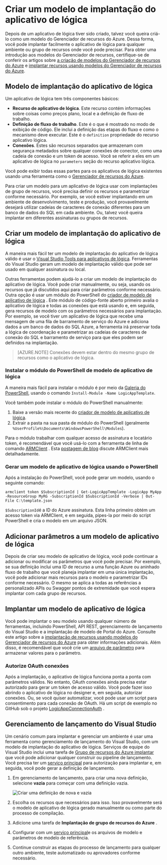 <properties
   pageTitle="Criar um modelo de implantação do aplicativo de lógica | Microsoft Azure"
   description="Saiba como criar um modelo de implantação do aplicativo de lógica e usá-lo para o gerenciamento de lançamento"
   services="logic-apps"
   documentationCenter=".net,nodejs,java"
   authors="jeffhollan"
   manager="erikre"
   editor=""/>

<tags
   ms.service="logic-apps"
   ms.devlang="multiple"
   ms.topic="article"
   ms.tgt_pltfrm="na"
   ms.workload="integration"
   ms.date="10/18/2016"
   ms.author="jehollan"/>

# <a name="create-a-logic-app-deployment-template"></a>Criar um modelo de implantação do aplicativo de lógica

Depois de um aplicativo de lógica tiver sido criado, talvez você queira criá-lo como um modelo do Gerenciador de recursos do Azure. Dessa forma, você pode implantar facilmente o aplicativo de lógica para qualquer ambiente ou grupo de recursos onde você pode precisar. Para obter uma introdução aos modelos do Gerenciador de recursos, certifique-se de conferir os artigos sobre [a criação de modelos do Gerenciador de recursos do Azure](../resource-group-authoring-templates.md) e [implantar recursos usando modelos do Gerenciador de recursos do Azure](../resource-group-template-deploy.md).

## <a name="logic-app-deployment-template"></a>Modelo de implantação do aplicativo de lógica

Um aplicativo de lógica tem três componentes básicos:

* **Recurso de aplicativo de lógica**. Este recurso contém informações sobre coisas como preços plano, local e a definição de fluxo de trabalho.
* **Definição de fluxo de trabalho**. Este é o que é mostrado no modo de exibição de código. Ele inclui a definição das etapas do fluxo e como o mecanismo deve executar. Este é o `definition` propriedade do recurso aplicativo lógica.
* **Conexões**. Estes são recursos separados que armazenam com segurança metadados sobre qualquer conexões de conector, como uma cadeia de conexão e um token de acesso. Você se referir a eles em um aplicativo de lógica no `parameters` seção do recurso aplicativo lógica.

Você pode exibir todas essas partes para os aplicativos de lógica existentes usando uma ferramenta como o [Gerenciador de recursos do Azure](http://resources.azure.com).

Para criar um modelo para um aplicativo de lógica usar com implantações de grupo de recursos, você precisa definir os recursos e parametrizar conforme necessário. Por exemplo, se você estiver implantando em um ambiente de desenvolvimento, teste e produção, você provavelmente desejará utilizar cadeias de caracteres de conexão diferentes para um banco de dados do SQL em cada ambiente. Ou, talvez você queira implantar em diferentes assinaturas ou grupos de recursos.  

## <a name="create-a-logic-app-deployment-template"></a>Criar um modelo de implantação do aplicativo de lógica

A maneira mais fácil ter um modelo de implantação do aplicativo de lógica válido é usar o [Visual Studio Tools para aplicativos de lógica](./app-service-logic-deploy-from-vs.md).  Ferramentas do Visual Studio geram um modelo de implantação válido que pode ser usado em qualquer assinatura ou local.

Outras ferramentas podem ajudá-lo a criar um modelo de implantação do aplicativo de lógica. Você pode criar manualmente, ou seja, usando os recursos que já discutidos aqui para criar parâmetros conforme necessário. Outra opção é usar um módulo do PowerShell do [criador de modelo de aplicativo de lógica](https://github.com/jeffhollan/LogicAppTemplateCreator) . Este módulo de código-fonte aberto primeiro avalia o aplicativo de lógica e todas as conexões que está usando e, em seguida, gera recursos de modelo com os parâmetros necessários para implantação. Por exemplo, se você tiver um aplicativo de lógica que recebe uma mensagem de uma fila de barramento de serviço do Azure e adiciona dados a um banco de dados do SQL Azure, a ferramenta irá preservar toda a lógica de coordenação e parametrizar as cadeias de caracteres de conexão do SQL e barramento de serviço para que eles podem ser definidos na implantação.

>[AZURE.NOTE] Conexões devem estar dentro do mesmo grupo de recursos como o aplicativo de lógica.

### <a name="install-the-logic-app-template-powershell-module"></a>Instalar o módulo do PowerShell de modelo de aplicativo de lógica

A maneira mais fácil para instalar o módulo é por meio da [Galeria do PowerShell](https://www.powershellgallery.com/packages/LogicAppTemplate/0.1), usando o comando `Install-Module -Name LogicAppTemplate`.  

Você também pode instalar o módulo do PowerShell manualmente:

1. Baixe a versão mais recente do [criador de modelo de aplicativo de lógica](https://github.com/jeffhollan/LogicAppTemplateCreator/releases).  
1. Extrair a pasta na sua pasta de módulo do PowerShell (geralmente `%UserProfile%\Documents\WindowsPowerShell\Modules`).

Para o módulo trabalhar com qualquer acesso de assinatura e locatário token, é recomendável que você usá-lo com a ferramenta de linha de comando [ARMClient](https://github.com/projectkudu/ARMClient) .  Esta [postagem de blog](http://blog.davidebbo.com/2015/01/azure-resource-manager-client.html) discute ARMClient mais detalhadamente.

### <a name="generate-a-logic-app-template-by-using-powershell"></a>Gerar um modelo de aplicativo de lógica usando o PowerShell

Após a instalação do PowerShell, você pode gerar um modelo, usando o seguinte comando:

`armclient token $SubscriptionId | Get-LogicAppTemplate -LogicApp MyApp -ResourceGroup MyRG -SubscriptionId $SubscriptionId -Verbose | Out-File C:\template.json`

`$SubscriptionId`é a ID do Azure assinatura. Esta linha primeiro obtém um acesso token via ARMClient, e em seguida, pipes-la por meio do script PowerShell e cria o modelo em um arquivo JSON.

## <a name="add-parameters-to-a-logic-app-template"></a>Adicionar parâmetros a um modelo de aplicativo de lógica

Depois de criar seu modelo de aplicativo de lógica, você pode continuar a adicionar ou modificar os parâmetros que você pode precisar. Por exemplo, se sua definição inclui uma ID de recurso a uma função Azure ou aninhado fluxo de trabalho que você planeja implantar em uma única implantação, você pode adicionar mais recursos para o modelo e parametrizar IDs conforme necessário. O mesmo se aplica a todas as referências a personalizado APIs ou Swagger pontos de extremidade que você espera implantar com cada grupo de recursos.

## <a name="deploy-a-logic-app-template"></a>Implantar um modelo de aplicativo de lógica

Você pode implantar o seu modelo usando qualquer número de ferramentas, incluindo PowerShell, API REST, gerenciamento de lançamento do Visual Studio e a implantação de modelo de Portal do Azure. Consulte este artigo sobre a [implantação de recursos usando modelos do Gerenciador de recursos do Azure](../resource-group-template-deploy.md) para obter informações adicionais. Além disso, é recomendável que você crie um [arquivo de parâmetro](../resource-group-template-deploy.md#parameter-file) para armazenar valores para o parâmetro.

### <a name="authorize-oauth-connections"></a>Autorize OAuth conexões

Após a implantação, o aplicativo de lógica funciona ponta a ponta com parâmetros válidos. No entanto, OAuth conexões ainda precisa estar autorizado para gerar um token de acesso válido. Você pode fazer isso abrindo o aplicativo de lógica no designer e, em seguida, autorizar conexões. Ou, se você quiser automatizar, você pode usar um script para consentimento para cada conexão de OAuth. Há um script de exemplo no GitHub sob o projeto [LogicAppConnectionAuth](https://github.com/logicappsio/LogicAppConnectionAuth) .

## <a name="visual-studio-release-management"></a>Gerenciamento de lançamento do Visual Studio

Um cenário comum para implantar e gerenciar um ambiente é usar uma ferramenta como gerenciamento de lançamento do Visual Studio, com um modelo de implantação do aplicativo de lógica. Serviços de equipe do Visual Studio inclui uma tarefa de [Grupo de recursos do Azure implantar](https://github.com/Microsoft/vsts-tasks/tree/master/Tasks/DeployAzureResourceGroup) que você pode adicionar qualquer construir ou pipeline de lançamento. Você precisa ter um [serviço principal](https://blogs.msdn.microsoft.com/visualstudioalm/2015/10/04/automating-azure-resource-group-deployment-using-a-service-principal-in-visual-studio-online-buildrelease-management/) para autorização para implantar e, em seguida, você pode gerar a definição de lançamento.

1. Em gerenciamento de lançamento, para criar uma nova definição, selecione **vazia** para começar com uma definição vazia.

    ![Criar uma definição de nova e vazia][1]   

1. Escolha os recursos que necessários para isso. Isso provavelmente será o modelo de aplicativo de lógica gerado manualmente ou como parte do processo de compilação.
1. Adicione uma tarefa de **Implantação de grupo de recursos do Azure** .
1. Configurar com um [serviço principal](https://blogs.msdn.microsoft.com/visualstudioalm/2015/10/04/automating-azure-resource-group-deployment-using-a-service-principal-in-visual-studio-online-buildrelease-management/)e os arquivos de modelo e parâmetros de modelo de referência.
1. Continue construir as etapas do processo de lançamento para qualquer outro ambiente, teste automatizado ou aprovadores conforme necessário.

<!-- Image References -->
[1]: ./media/app-service-logic-create-deploy-template/emptyReleaseDefinition.PNG
